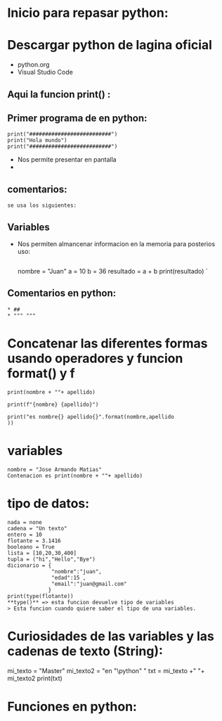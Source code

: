 # Inicio para repasar python:

# Descargar python de lagina oficial
 - python.org
 - Visual Studio Code
  

## Aqui la funcion print() :
## Primer programa de en python:
    print("##########################")
    print("Hola mundo")
    print("##########################")

 * Nos permite presentar en pantalla
 * 

## comentarios:
    se usa los siguientes:
        
## Variables 
 * Nos permiten almancenar informacion en la memoria para posterios uso:
   ```python
   ```
    nombre = "Juan"
    a = 10 
    b = 36
    resultado = a + b
    print(resultado)
    `
## Comentarios en  python:
    * ##
    * """ """
# Concatenar las diferentes formas usando operadores y funcion format() y f

    print(nombre + ""+ apellido)

    print(f"{nombre} {apellido}")

    print("es nombre{} apellido{}".format(nombre,apellido
    ))

# variables 
    nombre = "Jose Armando Matias"
    Contenacion es print(nombre + ""+ apellido)

# tipo de datos:
    nada = none 
    cadena = "Un texto"
    entero = 10
    flotante = 3.1416
    booleano = True 
    lista = [10,20,30,400]
    tupla = ("hi","Hello","Bye")
    dicionario = {
                  "nombre":"juan",
                  "edad":15 , 
                  "email":"juan@gmail.com" 
                 }
    print(type(flotante))
    **type()** => esta funcion devuelve tipo de variables
    > Esta funcion cuando quiere saber el tipo de una variables.

# Curiosidades de las variables y las cadenas de texto (String):
mi_texto = "Master"
mi_texto2 = "en "\python\" "
txt = mi_texto +" "+ mi_texto2
print(txt)

# Funciones en python:     

    